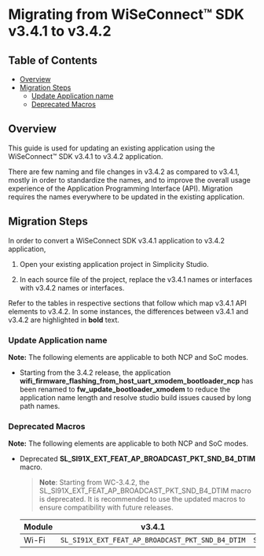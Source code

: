 # Migrating from WiSeConnect™ SDK v3.4.1 to v3.4.2

## Table of Contents

- [Overview](#overview)
- [Migration Steps](#migration-steps)
  - [Update Application name](#update-application-name)
  - [Deprecated Macros](#deprecated-macros)

## Overview

This guide is used for updating an existing application using the WiSeConnect™ SDK v3.4.1 to v3.4.2 application.

There are few naming and file changes in v3.4.2 as compared to v3.4.1, mostly in order to standardize the names, and to improve the overall usage experience of the Application Programming Interface (API). Migration requires the names everywhere to be updated in the existing application.

## Migration Steps

In order to convert a WiSeConnect SDK v3.4.1 application to v3.4.2 application,

1. Open your existing application project in Simplicity Studio.

2. In each source file of the project, replace the v3.4.1 names or interfaces with v3.4.2 names or interfaces. 

Refer to the tables in respective sections that follow which map v3.4.1 API elements to v3.4.2. In some instances, the differences between v3.4.1 and v3.4.2 are highlighted in **bold** text.




### Update Application name

**Note:** The following elements are applicable to both NCP and SoC modes.

- Starting from the 3.4.2 release, the application **wifi_firmware_flashing_from_host_uart_xmodem_bootloader_ncp** has been renamed to **fw_update_bootloader_xmodem** to reduce the application name length and resolve studio build issues caused by long path names.

### Deprecated Macros

**Note:** The following elements are applicable to both NCP and SoC modes.

- Deprecated **SL_SI91X_EXT_FEAT_AP_BROADCAST_PKT_SND_B4_DTIM** macro.
  > **Note**: Starting from WC-3.4.2, the SL_SI91X_EXT_FEAT_AP_BROADCAST_PKT_SND_B4_DTIM macro is deprecated. It is recommended to use the updated macros to ensure compatibility with future releases.

  | **Module**| **v3.4.1**                                       | **v3.4.2**                                           |
  |-----------|--------------------------------------------------|------------------------------------------------------|
  | Wi-Fi     | `SL_SI91X_EXT_FEAT_AP_BROADCAST_PKT_SND_B4_DTIM` | `SL_SI91X_EXT_FEAT_AP_BROADCAST_PKT_SND_BEFORE_DTIM` |
